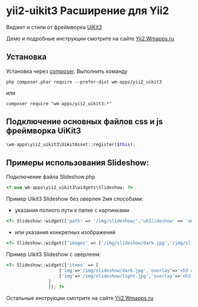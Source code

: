 # yii2-uikit3 Расширение для Yii2
Виджет и стили от фреймворка [UiKit3](http://getuikit.com/) 

Демо и подробные инструкции смотрите на сайте [Yii2.Wmapps.ru](https://yii2.wmapps.ru/uikit)

Установка 
------------------------------------

Установка через [composer](http://getcomposer.org/download/). Выполнить команду

```
php composer.phar require --prefer-dist wm-apps/yii2_uikit3
```
или

```
composer require "wm-apps/yii2_uikit3:*"
```
Подключение основных файлов css и js фреймворка UiKit3
-------------

```php
\wm-apps\yii2_uikit3\UikitAsset::register($this);
```

Примеры использования Slideshow:
----------

Подключение файла Slideshow.php

```php
<? use wm-apps\yii2_uikit3\widgets\Slideshow; ?>
```
Пример Uikit3 Slideshow без оверлея 2мя способами:
 * указания полного пути к папке с картинками
```php
<?= Slideshow::widget(['path' => '/img/slideshow/','ukSlideshow' => 'animation:fade; autoplay:true; autoplay-interval: 3000','downLi' => 1]); ?>
```
 * или указания конкретных изображений
```php
<?= Slideshow::widget(['images' => ['/img/slideshow/dark.jpg','/img/slideshow/light.jpg'],'ukSlideshow' => 'animation:fade; autoplay:true; autoplay-interval: 3000','downLi' => 1]); ?>
```
Пример Uikit3 Slideshow с оверлеем:

```php
<?= Slideshow::widget(['items' => [
                    ['img'=>'/img/slideshow/dark.jpg','overlay'=>'<h3 class="uk-margin-remove">Заголовок</h3><p class="uk-margin-remove">Текст к первой картинке.</p>','classOver'=>'uk-position-bottom uk-position-medium uk-text-center uk-light'],
                    ['img'=>'/img/slideshow/light.jpg','overlay'=>'<h3 class="uk-margin-remove">Заголовок</h3><p class="uk-margin-remove">Текст ко второй картинке.</p>','classOver'=>'uk-overlay uk-overlay-primary uk-position-bottom uk-text-center'],
                ]
                ]); ?>
```
Остальные инструкции смотрите на сайте [Yii2.Wmapps.ru](https://yii2.wmapps.ru/uikit)